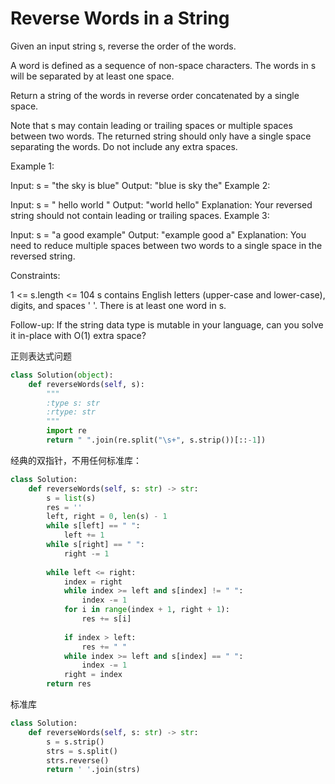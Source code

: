 # Reverse Words in a String

Given an input string s, reverse the order of the words.

A word is defined as a sequence of non-space characters. The words in s will be separated by at least one space.

Return a string of the words in reverse order concatenated by a single space.

Note that s may contain leading or trailing spaces or multiple spaces between two words. The returned string should only have a single space separating the words. Do not include any extra spaces.

Example 1:

Input: s = "the sky is blue"
Output: "blue is sky the"
Example 2:

Input: s = "  hello world  "
Output: "world hello"
Explanation: Your reversed string should not contain leading or trailing spaces.
Example 3:

Input: s = "a good   example"
Output: "example good a"
Explanation: You need to reduce multiple spaces between two words to a single space in the reversed string.

Constraints:

1 <= s.length <= 104
s contains English letters (upper-case and lower-case), digits, and spaces ' '.
There is at least one word in s.

Follow-up: If the string data type is mutable in your language, can you solve it in-place with O(1) extra space?

正则表达式问题

```python
class Solution(object):
    def reverseWords(self, s):
        """
        :type s: str
        :rtype: str
        """
        import re
        return " ".join(re.split("\s+", s.strip())[::-1])
```

经典的双指针，不用任何标准库：

```python
class Solution:
    def reverseWords(self, s: str) -> str:
        s = list(s)
        res = ''
        left, right = 0, len(s) - 1
        while s[left] == " ":
            left += 1
        while s[right] == " ":
            right -= 1
        
        while left <= right:
            index = right
            while index >= left and s[index] != " ":
                index -= 1
            for i in range(index + 1, right + 1):
                res += s[i]
            
            if index > left:
                res += " "
            while index >= left and s[index] == " ":
                index -= 1
            right = index
        return res
```

标准库

```python
class Solution:
    def reverseWords(self, s: str) -> str:
        s = s.strip()
        strs = s.split()
        strs.reverse()
        return ' '.join(strs)
       
```
